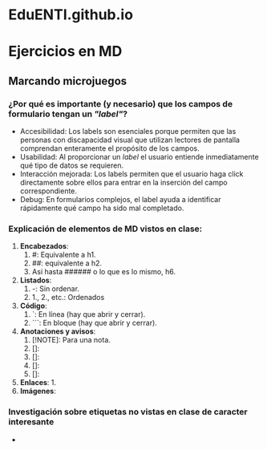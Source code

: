 # EduENTI.github.io

# Ejercicios en MD

## Marcando microjuegos

### ¿Por qué es importante (y necesario) que los campos de formulario tengan un *"label"*?

- Accesibilidad: Los labels son esenciales porque permiten que las personas con discapacidad visual que utilizan lectores de pantalla comprendan enteramente el propósito de los campos.
- Usabilidad: Al proporcionar un *label* el usuario entiende inmediatamente qué tipo de datos se requieren.
- Interacción mejorada: Los labels permiten que el usuario haga click directamente sobre ellos para entrar en la inserción del campo correspondiente.
- Debug: En formularios complejos, el label ayuda a identificar rápidamente qué campo ha sido mal completado.

### Explicación de elementos de MD vistos en clase:
1. **Encabezados**: 
    1. #: Equivalente a h1.
    2. ##: equivalente a h2.
    3. Así hasta ###### o lo que es lo mismo, h6.
2. **Listados**:
    1. -: Sin ordenar.
    2. 1., 2., etc.: Ordenados
3. **Código**:
    1. \`: En línea (hay que abrir y cerrar).
    2. \`\`\`: En bloque (hay que abrir y cerrar).
4. **Anotaciones y avisos**:
    1. [!NOTE]: Para una nota.
    2. []:
    3. []:
    4. []:
    5. []:
5. **Enlaces**:
    1. 
6. **Imágenes**:



### Investigación sobre etiquetas no vistas en clase de caracter **interesante**
- 